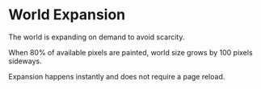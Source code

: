 # World Expansion

The world is expanding on demand to avoid scarcity.

When 80% of available pixels are painted, world size grows by 100 pixels sideways.

Expansion happens instantly and does not require a page reload.
